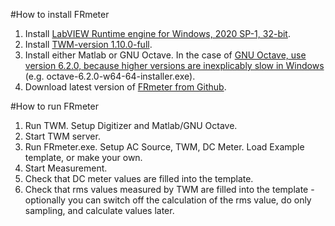 #How to install FRmeter

1. Install [LabVIEW Runtime engine for Windows, 2020 SP-1, 32-bit](https://www.ni.com/en/support/downloads/software-products/download.labview-runtime.html#369481).
1. Install [TWM-version 1.10.0-full](https://github.com/smaslan/TWM-builds/tree/master/builds).
1. Install either Matlab or GNU Octave. In the case of [GNU Octave, use version 6.2.0, because higher versions are inexplicably slow in Windows](https://mirror.kumi.systems/gnu/octave/windows/) (e.g. octave-6.2.0-w64-64-installer.exe).
1. Download latest version of [FRmeter from Github](https://github.com/KaeroDot/WACsw/tree/master/control_software/Frequency%20Response%20meter%20builds).

#How to run FRmeter
1. Run TWM. Setup Digitizer and Matlab/GNU Octave.
1. Start TWM server.
1. Run FRmeter.exe. Setup AC Source, TWM, DC Meter. Load Example template, or make your own.
1. Start Measurement.
1. Check that DC meter values are filled into the template.
1. Check that rms values measured by TWM are filled into the template - optionally you can switch off the calculation of the rms value, do only sampling, and calculate values later.

